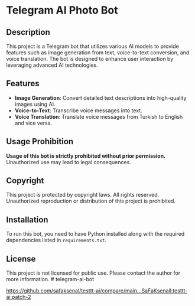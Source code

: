 # Telegram AI Photo Bot

## Description
This project is a Telegram bot that utilizes various AI models to provide features such as image generation from text, voice-to-text conversion, and voice translation. The bot is designed to enhance user interaction by leveraging advanced AI technologies.

## Features
- **Image Generation**: Convert detailed text descriptions into high-quality images using AI.
- **Voice-to-Text**: Transcribe voice messages into text.
- **Voice Translation**: Translate voice messages from Turkish to English and vice versa.

## Usage Prohibition
**Usage of this bot is strictly prohibited without prior permission.** Unauthorized use may lead to legal consequences.

## Copyright
This project is protected by copyright laws. All rights reserved. Unauthorized reproduction or distribution of this project is prohibited.

## Installation
To run this bot, you need to have Python installed along with the required dependencies listed in `requirements.txt`.

## License
This project is not licensed for public use. Please contact the author for more information. # telegram-ai-bot



https://github.com/safaksenal/testtt-ai/compare/main...SaFaKsenall:testtt-ai:patch-2
